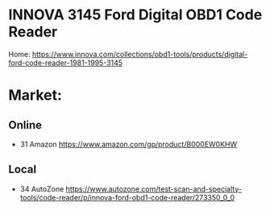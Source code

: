 # INNOVA 3145 Ford Digital OBD1 Code Reader
Home: https://www.innova.com/collections/obd1-tools/products/digital-ford-code-reader-1981-1995-3145


# Market:
## Online
- 31 Amazon https://www.amazon.com/gp/product/B000EW0KHW

## Local
- 34 AutoZone https://www.autozone.com/test-scan-and-specialty-tools/code-reader/p/innova-ford-obd1-code-reader/273350_0_0
